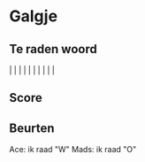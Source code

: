 # Galgje

## Te raden woord

| | | | | | | | | |

## Score



## Beurten
Ace: ik raad "W"
Mads: ik raad "O"